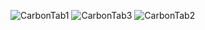 ![CarbonTab1](https://github.com/algotrader2023/CarbonTab/assets/121079358/5bb5c91f-778f-4355-a3e1-2745ff1ada17)
![CarbonTab3](https://github.com/algotrader2023/CarbonTab/assets/121079358/3d2e210c-f5bb-46e2-bee0-6758faab6aec)
![CarbonTab2](https://github.com/algotrader2023/CarbonTab/assets/121079358/2486a9fb-1d98-4d5b-8c1a-a529e317951a)
